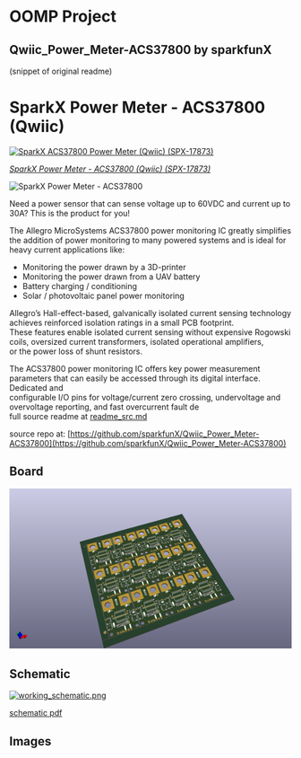 # OOMP Project  
## Qwiic_Power_Meter-ACS37800  by sparkfunX  
  
(snippet of original readme)  
  
SparkX Power Meter - ACS37800 (Qwiic)  
===================================================  
  
[![SparkX ACS37800 Power Meter (Qwiic) (SPX-17873)](https://cdn.sparkfun.com//assets/parts/1/7/0/6/9/17873-SparkX_Power_Meter_-_ACS37800__Qwiic_-01.jpg)](https://www.sparkfun.com/products/17873)  
  
[*SparkX Power Meter - ACS37800 (Qwiic) (SPX-17873)*](https://www.sparkfun.com/products/17873)  
  
![SparkX Power Meter - ACS37800](./img/Dimensions.png)  
  
Need a power sensor that can sense voltage up to 60VDC and current up to 30A? This is the product for you!  
  
The Allegro MicroSystems ACS37800 power monitoring IC greatly simplifies the addition of power monitoring to many powered systems and is ideal for  
heavy current applications like:  
- Monitoring the power drawn by a 3D-printer  
- Monitoring the power drawn from a UAV battery  
- Battery charging / conditioning  
- Solar / photovoltaic panel power monitoring  
  
Allegro’s Hall-effect-based, galvanically isolated current sensing technology achieves reinforced isolation ratings in a small PCB footprint.  
These features enable isolated current sensing without expensive Rogowski coils, oversized current transformers, isolated operational amplifiers,  
or the power loss of shunt resistors.  
  
The ACS37800 power monitoring IC offers key power measurement parameters that can easily be accessed through its digital interface. Dedicated and  
configurable I/O pins for voltage/current zero crossing, undervoltage and overvoltage reporting, and fast overcurrent fault de  
  full source readme at [readme_src.md](readme_src.md)  
  
source repo at: [https://github.com/sparkfunX/Qwiic_Power_Meter-ACS37800](https://github.com/sparkfunX/Qwiic_Power_Meter-ACS37800)  
## Board  
  
[![working_3d.png](working_3d_600.png)](working_3d.png)  
## Schematic  
  
[![working_schematic.png](working_schematic_600.png)](working_schematic.png)  
  
[schematic pdf](working_schematic.pdf)  
## Images  
